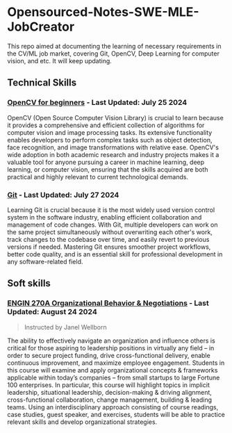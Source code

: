 # Opensourced-Notes-SWE-MLE-JobCreator
This repo aimed at documenting the learning of necessary requirements in the CV/ML job market, covering Git, OpenCV, Deep Learning for computer vision, and etc. It will keep updating.

## Technical Skills
### [OpenCV for beginners](OpenCV-Beginner/) - Last Updated: July 25 2024
OpenCV (Open Source Computer Vision Library) is crucial to learn because it provides a comprehensive and efficient collection of algorithms for computer vision and image processing tasks. Its extensive functionality enables developers to perform complex tasks such as object detection, face recognition, and image transformations with relative ease. OpenCV's wide adoption in both academic research and industry projects makes it a valuable tool for anyone pursuing a career in machine learning, deep learning, or computer vision, ensuring that the skills acquired are both practical and highly relevant to current technological demands.
### [Git](Git/) - Last Updated: July 27 2024
Learning Git is crucial because it is the most widely used version control system in the software industry, enabling efficient collaboration and management of code changes. With Git, multiple developers can work on the same project simultaneously without overwriting each other's work, track changes to the codebase over time, and easily revert to previous versions if needed. Mastering Git ensures smoother project workflows, better code quality, and is an essential skill for professional development in any software-related field.



## Soft skills
### [ENGIN 270A Organizational Behavior & Negotiations](ENGIN-270A-Organizational-Behavior-and-Negotiations/) - Last Updated: August 24 2024
> Instructed by Janel Wellborn

The ability to effectively navigate an organization and influence others is critical for those aspiring to leadership positions in virtually any field – in order to secure project funding, drive cross-functional delivery, enable continuous improvement, and maximize employee engagement.  Students in this course will examine and apply organizational concepts & frameworks applicable within today’s companies – from small startups to large Fortune 100 enterprises. In particular, this course will highlight topics in implicit leadership, situational leadership, decision-making & driving alignment, cross-functional collaboration, change management, building & leading teams.  Using an interdisciplinary approach consisting of course readings, case studies, guest speaker, and exercises, students will be able to practice relevant skills and develop organizational strategies.
